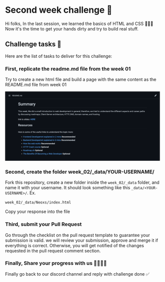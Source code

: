 # Second week challenge 🤖

Hi folks,
In the last session, we learned the basics of HTML and CSS 🧑🏻‍💻
Now it's the time to get your hands dirty and try to build real stuff.

## Challenge tasks 📝

Here are the list of tasks to deliver for this challenge:

### First, replicate the readme.md file from the week 01

Try to create a new html file and build a page with the same content as the README.md file from week 01

![README file from week 01](../../assets/readme_img.png)

### Second, create the folder week_02/_data/YOUR-USERNAME/

Fork this repository, create a new folder inside the `week_02/_data` folder, and name it with your username. It should look something like this `_data/<YOUR-USERNAME>/`. Ex.
```
week_02/_data/Neoxs/index.html
```
Copy your response into the file

### Third, submit your Pull Request

Go through the checklist on the pull request template to guarantee your submission is valid. we will review your submission, approve and merge it if everything is correct. Otherwise, you will get notified of the changes requested in the pull request comment section. 

### Finally, Share your progress with us 👩‍🏫👨‍🏫

Finally go back to our discord channel and reply with challenge done ✅